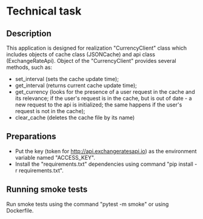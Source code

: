 # Technical task

## Description

This application is designed for realization "CurrencyClient" class which 
includes objects of cache class (JSONCache) and api class (ExchangeRateApi). 
Object of the "CurrencyClient" provides several methods, such as:
- set_interval (sets the cache update time);
- get_interval (returns current cache update time);
- get_currency (looks for the presence of a user request in the cache and its 
  relevance; if the user's request is in the cache, but is out of date - a 
  new request to the api is initialized; the same happens if the user's 
  request is not in the cache);
- clear_cache (deletes the cache file by its name)

## Preparations

- Put the key (token for http://api.exchangeratesapi.io) as 
the environment variable named "ACCESS_KEY".
- Install the "requirements.txt" dependencies using command "pip install -r 
requirements.txt".

## Running smoke tests

Run smoke tests using the command "pytest -m smoke" or using Dockerfile.
